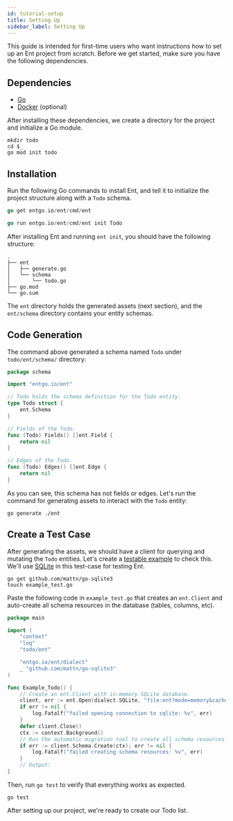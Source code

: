 ```yaml
---
id: tutorial-setup
title: Setting Up
sidebar_label: Setting Up
---
```


This guide is intended for first-time users who want instructions how to set up an Ent project from scratch.
Before we get started, make sure you have the following dependencies.

## Dependencies

- [Go](https://golang.org/doc/install)
- [Docker](https://docs.docker.com/get-docker) (optional)

After installing these dependencies, we create a directory for the project and initialize a Go module.

```console
mkdir todo
cd $_
go mod init todo
```

## Installation

Run the following Go commands to install Ent, and tell it to initialize the project structure along with a `Todo` schema.

```go
go get entgo.io/ent/cmd/ent
```

```go
go run entgo.io/ent/cmd/ent init Todo
```

After installing Ent and running `ent init`, you should have the following structure:

```console
.
├── ent
│   ├── generate.go
│   └── schema
│       └── todo.go
├── go.mod
└── go.sum
```

The `ent` directory holds the generated assets (next section), and the `ent/schema` directory contains your
entity schemas.

## Code Generation

The command above generated a schema named `Todo` under `todo/ent/schema/` directory:

```go
package schema

import "entgo.io/ent"

// Todo holds the schema definition for the Todo entity.
type Todo struct {
	ent.Schema
}

// Fields of the Todo.
func (Todo) Fields() []ent.Field {
	return nil
}

// Edges of the Todo.
func (Todo) Edges() []ent.Edge {
	return nil
}
```

As you can see, this schema has not fields or edges. Let's run the command for generating assets to interact with
the `Todo` entity:

```console
go generate ./ent
```

## Create a Test Case

After generating the assets, we should have a client for querying and mutating the `Todo` entities. Let's create a
[testable example](https://blog.golang.org/examples) to check this. We'll use [SQLite](https://github.com/mattn/go-sqlite3)
in this test-case for testing Ent.

```console
go get github.com/mattn/go-sqlite3
touch example_test.go
```

Paste the following code in `example_test.go` that creates an `ent.Client` and auto-create all schema resources
in the database (tables, columns, etc).

```go
package main

import (
	"context"
	"log"
	"todo/ent"

	"entgo.io/ent/dialect"
	_ "github.com/mattn/go-sqlite3"
)

func Example_Todo() {
	// Create an ent.Client with in-memory SQLite database.
	client, err := ent.Open(dialect.SQLite, "file:ent?mode=memory&cache=shared&_fk=1")
	if err != nil {
		log.Fatalf("failed opening connection to sqlite: %v", err)
	}
	defer client.Close()
	ctx := context.Background()
	// Run the automatic migration tool to create all schema resources.
	if err := client.Schema.Create(ctx); err != nil {
		log.Fatalf("failed creating schema resources: %v", err)
	}
	// Output:
}
```

Then, run `go test` to verify that everything works as expected.

```console
go test
```

After setting up our project, we're ready to create our Todo list.